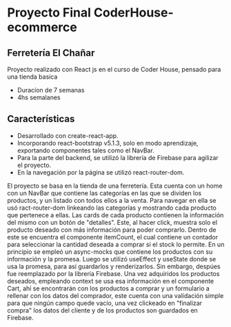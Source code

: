 # Proyecto Final CoderHouse-ecommerce
## Ferretería El Chañar

Proyecto realizado con React js en el curso de Coder House, pensado para una tienda basica 
- Duracíon de 7 semanas
- 4hs semalanes

## Características

- Desarrollado con create-react-app.
- Incorporando react-bootstrap v5.1.3, solo en modo aprendizaje, exportando componentes tales como el NavBar.
- Para la parte del backend, se utilizó la librería de Firebase para agilizar el proyecto.
- En la navegación por la página se utilizó react-router-dom.

El proyecto se basa en la tienda de una ferretería. Esta cuenta con un home con un NavBar que contiene las categorías en las que se dividen los productos, y un listado con todos ellos a la venta. Para navegar en ella se usó ract-router-dom linkeando las categorías y mostrando cada producto que pertenece a ellas. Las cards de cada producto contienen la información del mismo con un botón de "detalles". Este, al hacer click, muestra solo el producto deseado con más información para poder comprarlo. Dentro de este se encuentra el componente itemCount, el cual contiene un contador para seleccionar la cantidad deseada a comprar si el stock lo permite. En un principio se empleó un async-mocks que contiene los productos con su información y la promesa. Luego se utilizó useEffect y useState donde se usa la promesa, para así guardarlos y renderizarlos. Sin embargo, despúes fue reemplazado por la librería Firebase. Una vez adquiridos los productos deseados, empleando context se usa esa información en el componente Cart, ahí se encontrarán con los productos a comprar y un formulario a rellenar con los datos del comprador, este cuenta con una validación simple para que ningún campo quede vacío, una vez clickeado en "finalizar compra" los datos del cliente y de los productos son guardados en Firebase.


